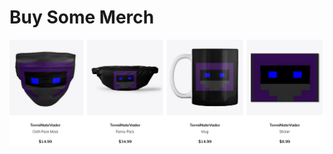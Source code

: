 <h1>Buy Some Merch</h1>
  <a href="https://store.terminatevader.com/"><img src="images/buysomemerch.png" class="center" target="_blank"></a>
